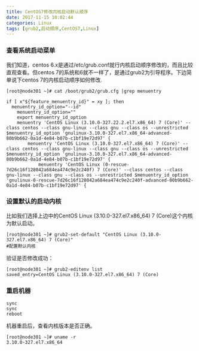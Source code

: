 ```yaml
---
title: CentOS7修改内核启动默认顺序
date: 2017-11-15 10:02:44
categories: Linux
tags: [grub2,启动顺序,CentOS7,Linux]
---
```


### 查看系统启动菜单
我们知道，centos 6.x是通过/etc/grub.conf就行内核启动顺序修改的，而且比较直观查看。但centos 7的系统和6就不一样了，是通过grub2为引导程序。下边简单说下centos 7的内核启动顺序如何修改.
```
[root@node301 ~]# cat /boot/grub2/grub.cfg |grep menuentry
 
if [ x"${feature_menuentry_id}" = xy ]; then
  menuentry_id_option="--id"
    menuentry_id_option=""
    export menuentry_id_option
    menuentry 'CentOS Linux (3.10.0-327.22.2.el7.x86_64) 7 (Core)' --class centos --class gnu-linux --class gnu --class os --unrestricted $menuentry_id_option 'gnulinux-3.10.0-327.el7.x86_64-advanced-80b9b662-0a1d-4e84-b07b-c1bf19e72d97' {
	    menuentry 'CentOS Linux (3.10.0-327.el7.x86_64) 7 (Core)' --class centos --class gnu-linux --class gnu --class os --unrestricted $menuentry_id_option 'gnulinux-3.10.0-327.el7.x86_64-advanced-80b9b662-0a1d-4e84-b07b-c1bf19e72d97' {
		    menuentry 'CentOS Linux (0-rescue-7d26c16f128042a684ea474c9e2c240f) 7 (Core)' --class centos --class gnu-linux --class gnu --class os --unrestricted $menuentry_id_option 'gnulinux-0-rescue-7d26c16f128042a684ea474c9e2c240f-advanced-80b9b662-0a1d-4e84-b07b-c1bf19e72d97' {
```

### 设置默认的启动内核

比如我们选择上边中的CentOS Linux (3.10.0-327.el7.x86_64) 7 (Core)这个内核为默认启动。
```
[root@node301 ~]# grub2-set-default "CentOS Linux (3.10.0-327.el7.x86_64) 7 (Core)" 
#配置默认内核
```
验证是否修改成功：

```
[root@node301 ~]# grub2-editenv list 
saved_entry=CentOS Linux (3.10.0-327.el7.x86_64) 7 (Core)
```

### 重启机器
```
sync
sync
reboot
```

机器重启后，查看内核版本是否正确。
```
[root@node301 ~]# uname -r
3.10.0-327.el7.x86_64
```
